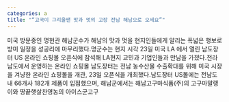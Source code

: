 ```yaml
---
categories: a
title: "“고국이 그리울땐 맛과 멋의 고장 전남 해남으로 오세요”"
---
```

미국 방문중인 명현관 해남군수가 해남의 맛과 멋을 현지인들에게 알리는 폭넓은 행보로 방미 일정을 성공리에 마무리했다.명군수는 현지 시각 23일 미국 LA 에서 열린 남도장터 US 온라인 쇼핑몰 오픈식에 참석해 LA현지 교민과 기업인들과 만남을 가졌다.전라남도에서 운영하는 온라인 쇼핑몰 남도장터는 전남 농수산물 수출확대를 위해 미국 시장을 겨냥한 온라인 쇼핑몰을 개관, 23일 오픈식을 개최했다.남도장터 US몰에는 전남도내 66개사 182개 제품이 입점했으며, 해남군에서는 해남고구마식품(주)의 고구마말랭이와 땅끝햇살찬영농의 아이스군고구
